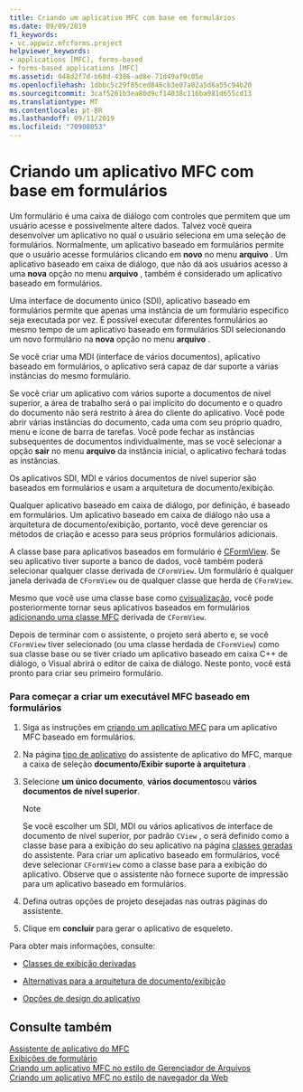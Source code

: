 ```yaml
---
title: Criando um aplicativo MFC com base em formulários
ms.date: 09/09/2019
f1_keywords:
- vc.appwiz.mfcforms.project
helpviewer_keywords:
- applications [MFC], forms-based
- forms-based applications [MFC]
ms.assetid: 048d2f7d-b60d-4386-ad8e-71d49af9c05e
ms.openlocfilehash: 1dbbc5c29f85ced846cb3e07a02a5d6a55c94b20
ms.sourcegitcommit: 3caf5261b3ea80d9cf14038c116ba981d655cd13
ms.translationtype: MT
ms.contentlocale: pt-BR
ms.lasthandoff: 09/11/2019
ms.locfileid: "70908053"
---
```

# <a name="creating-a-forms-based-mfc-application"></a>Criando um aplicativo MFC com base em formulários

Um formulário é uma caixa de diálogo com controles que permitem que um usuário acesse e possivelmente altere dados. Talvez você queira desenvolver um aplicativo no qual o usuário seleciona em uma seleção de formulários. Normalmente, um aplicativo baseado em formulários permite que o usuário acesse formulários clicando em **novo** no menu **arquivo** . Um aplicativo baseado em caixa de diálogo, que não dá aos usuários acesso a uma **nova** opção no menu **arquivo** , também é considerado um aplicativo baseado em formulários.

Uma interface de documento único (SDI), aplicativo baseado em formulários permite que apenas uma instância de um formulário específico seja executada por vez. É possível executar diferentes formulários ao mesmo tempo de um aplicativo baseado em formulários SDI selecionando um novo formulário na **nova** opção no menu **arquivo** .

Se você criar uma MDI (interface de vários documentos), aplicativo baseado em formulários, o aplicativo será capaz de dar suporte a várias instâncias do mesmo formulário.

Se você criar um aplicativo com vários suporte a documentos de nível superior, a área de trabalho será o pai implícito do documento e o quadro do documento não será restrito à área do cliente do aplicativo. Você pode abrir várias instâncias do documento, cada uma com seu próprio quadro, menu e ícone de barra de tarefas. Você pode fechar as instâncias subsequentes de documentos individualmente, mas se você selecionar a opção **sair** no menu **arquivo** da instância inicial, o aplicativo fechará todas as instâncias.

Os aplicativos SDI, MDI e vários documentos de nível superior são baseados em formulários e usam a arquitetura de documento/exibição.

Qualquer aplicativo baseado em caixa de diálogo, por definição, é baseado em formulários. Um aplicativo baseado em caixa de diálogo não usa a arquitetura de documento/exibição, portanto, você deve gerenciar os métodos de criação e acesso para seus próprios formulários adicionais.

A classe base para aplicativos baseados em formulário é [CFormView](cformview-class.md). Se seu aplicativo tiver suporte a banco de dados, você também poderá selecionar qualquer classe derivada de `CFormView`. Um formulário é qualquer janela derivada de `CFormView` ou de qualquer classe que herda de `CFormView`.

Mesmo que você use uma classe base como [cvisualização](cview-class.md), você pode posteriormente tornar seus aplicativos baseados em formulários [adicionando uma classe MFC](adding-an-mfc-class.md) derivada de `CFormView`.

Depois de terminar com o assistente, o projeto será aberto e, se você `CFormView` tiver selecionado (ou uma classe herdada de `CFormView`) como sua classe base ou se tiver criado um aplicativo baseado em caixa C++ de diálogo, o Visual abrirá o editor de caixa de diálogo. Neste ponto, você está pronto para criar seu primeiro formulário.

### <a name="to-begin-creating-a-forms-based-mfc-executable"></a>Para começar a criar um executável MFC baseado em formulários

1. Siga as instruções em [criando um aplicativo MFC](creating-an-mfc-application.md) para um aplicativo MFC baseado em formulários.

1. Na página [tipo de aplicativo](application-type-mfc-application-wizard.md) do assistente de aplicativo do MFC, marque a caixa de seleção **documento/Exibir suporte à arquitetura** .

1. Selecione **um único documento**, **vários documentos**ou **vários documentos de nível superior**.

    > [!NOTE]
    >  Se você escolher um SDI, MDI ou vários aplicativos de interface de documento de nível superior, por padrão `CView` , o será definido como a classe base para a exibição do seu aplicativo na página [classes geradas](generated-classes-mfc-application-wizard.md) do assistente. Para criar um aplicativo baseado em formulários, você deve selecionar `CFormView` como a classe base para a exibição do aplicativo. Observe que o assistente não fornece suporte de impressão para um aplicativo baseado em formulários.

1. Defina outras opções de projeto desejadas nas outras páginas do assistente.

1. Clique em **concluir** para gerar o aplicativo de esqueleto.

Para obter mais informações, consulte:

- [Classes de exibição derivadas](../derived-view-classes-available-in-mfc.md)

- [Alternativas para a arquitetura de documento/exibição](../alternatives-to-the-document-view-architecture.md)

- [Opções de design do aplicativo](../application-design-choices.md)

## <a name="see-also"></a>Consulte também

[Assistente de aplicativo do MFC](mfc-application-wizard.md)<br/>
[Exibições de formulário](../form-views-mfc.md)<br/>
[Criando um aplicativo MFC no estilo de Gerenciador de Arquivos](creating-a-file-explorer-style-mfc-application.md)<br/>
[Criando um aplicativo MFC no estilo de navegador da Web](creating-a-web-browser-style-mfc-application.md)
